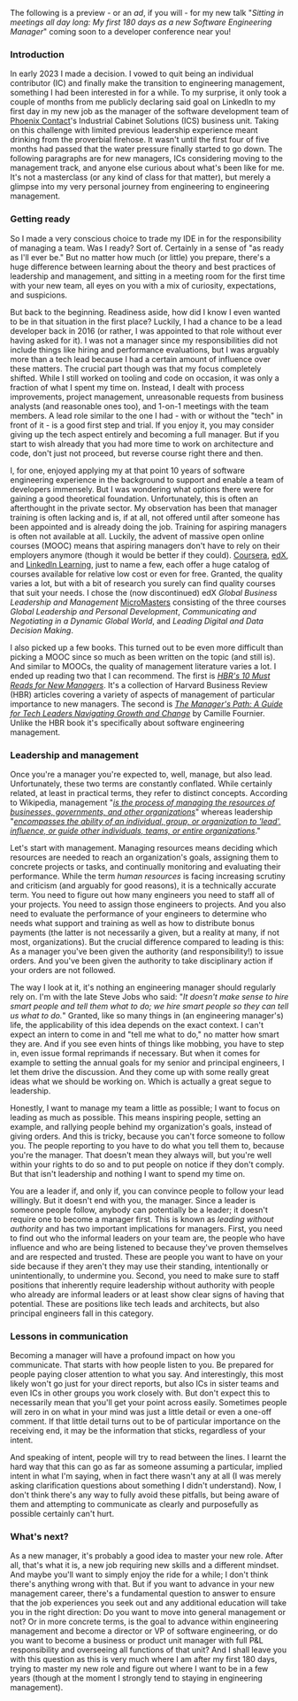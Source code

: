 The following is a preview - or an _ad_, if you will - for my new talk "_Sitting in meetings all day long: My first 180 days as a new Software Engineering Manager_" coming soon to a developer conference near you!

### Introduction

In early 2023 I made a decision.
I vowed to quit being an individual contributor (IC) and finally make the transition to engineering management, something I had been interested in for a while.
To my surprise, it only took a couple of months from me publicly declaring said goal on LinkedIn to my first day in my new job as the manager of the software development team of [Phoenix Contact](https://www.phoenixcontact.com/en-pc/)'s Industrial Cabinet Solutions (ICS) business unit.
Taking on this challenge with limited previous leadership experience meant drinking from the proverbial firehose.
It wasn't until the first four of five months had passed that the water pressure finally started to go down.
The following paragraphs are for new managers, ICs considering moving to the management track, and anyone else curious about what's been like for me.
It's not a masterclass (or any kind of class for that matter), but merely a glimpse into my very personal journey from engineering to engineering management.

### Getting ready

So I made a very conscious choice to trade my IDE in for the responsibility of managing a team.
Was I ready?
Sort of.
Certainly in a sense of "as ready as I'll ever be."
But no matter how much (or little) you prepare, there's a huge difference between learning about the theory and best practices of leadership and management, and sitting in a meeting room for the first time with your new team, all eyes on you with a mix of curiosity, expectations, and suspicions.

But back to the beginning.
Readiness aside, how did I know I even wanted to be in that situation in the first place?
Luckily, I had a chance to be a lead developer back in 2016 (or rather, I was appointed to that role without ever having asked for it).
I was not a manager since my responsibilities did not include things like hiring and performance evaluations, but I was arguably more than a tech lead because I had a certain amount of influence over these matters.
The crucial part though was that my focus completely shifted.
While I still worked on tooling and code on occasion, it was only a fraction of what I spent my time on.
Instead, I dealt with process improvements, project management, unreasonable requests from business analysts (and reasonable ones too), and 1-on-1 meetings with the team members.
A lead role similar to the one I had - with or without the "tech" in front of it - is a good first step and trial.
If you enjoy it, you may consider giving up the tech aspect entirely and becoming a full manager.
But if you start to wish already that you had more time to work on architecture and code, don't just not proceed, but reverse course right there and then.

I, for one, enjoyed applying my at that point 10 years of software engineering experience in the background to support and enable a team of developers immensely.
But I was wondering what options there were for gaining a good theoretical foundation.
Unfortunately, this is often an afterthought in the private sector.
My observation has been that manager training is often lacking and is, if at all, not offered until after someone has been appointed and is already doing the job.
Training for aspiring managers is often not available at all.
Luckily, the advent of massive open online courses (MOOC) means that aspiring managers don't have to rely on their employers anymore (though it would be better if they could).
[Coursera](https://www.coursera.org), [edX](https://www.edx.org), and [LinkedIn Learning](https://learning.linkedin.com), just to name a few, each offer a huge catalog of courses available for relative low cost or even for free.
Granted, the quality varies a lot, but with a bit of research you surely can find quality courses that suit your needs.
I chose the (now discontinued) edX _Global Business Leadership and Management_ [MicroMasters](https://www.edx.org/masters/micromasters) consisting of the three courses _Global Leadership and Personal Development_, _Communicating and Negotiating in a Dynamic Global World_, and _Leading Digital and Data Decision Making_.

I also picked up a few books.
This turned out to be even more difficult than picking a MOOC since so much as been written on the topic (and still is).
And similar to MOOCs, the quality of management literature varies a lot.
I ended up reading two that I can recommend.
The first is [_HBR's 10 Must Reads for New Managers_](https://store.hbr.org/product/hbr-s-10-must-reads-for-new-managers-with-bonus-article-how-managers-become-leaders-by-michael-d-watkins/10134).
It's a collection of Harvard Business Review (HBR) articles covering a variety of aspects of management of particular importance to new managers.
The second is [_The Manager's Path: A Guide for Tech Leaders Navigating Growth and Change_](https://www.oreilly.com/library/view/the-managers-path/9781491973882/) by Camille Fournier.
Unlike the HBR book it's specifically about software engineering management.

### Leadership and management

Once you're a manager you're expected to, well, manage, but also lead.
Unfortunately, these two terms are constantly conflated.
While certainly related, at least in practical terms, they refer to distinct concepts.
According to Wikipedia, management "[_is the process of managing the resources of businesses, governments, and other organizations_](https://en.wikipedia.org/wiki/Management)" whereas leadership "[_encompasses the ability of an individual, group, or organization to 'lead', influence, or guide other individuals, teams, or entire organizations_](https://en.wikipedia.org/wiki/Leadership)."

Let's start with management.
Managing resources means deciding which resources are needed to reach an organization's goals, assigning them to concrete projects or tasks, and continually monitoring and evaluating their performance.
While the term _human resources_ is facing increasing scrutiny and criticism (and arguably for good reasons), it is a technically accurate term.
You need to figure out how many engineers you need to staff all of your projects.
You need to assign those engineers to projects.
And you also need to evaluate the performance of your engineers to determine who needs what support and training as well as how to distribute bonus payments (the latter is not necessarily a given, but a reality at many, if not most, organizations).
But the crucial difference compared to leading is this: As a manager you've been given the authority (and responsibility!) to issue orders.
And you've been given the authority to take disciplinary action if your orders are not followed.

The way I look at it, it's nothing an engineering manager should regularly rely on.
I'm with the late Steve Jobs who said: "_It doesn't make sense to hire smart people and tell them what to do; we hire smart people so they can tell us what to do._"
Granted, like so many things in (an engineering manager's) life, the applicability of this idea depends on the exact context.
I can't expect an intern to come in and "tell me what to do," no matter how smart they are.
And if you see even hints of things like mobbing, you have to step in, even issue formal reprimands if necessary.
But when it comes for example to setting the annual goals for my senior and principal engineers, I let them drive the discussion.
And they come up with some really great ideas what we should be working on.
Which is actually a great segue to leadership.

Honestly, I want to manage my team a little as possible; I want to focus on leading as much as possible.
This means inspiring people, setting an example, and rallying people behind my organization's goals, instead of giving orders.
And this is tricky, because you can't force someone to follow you.
The people reporting to you have to do what you tell them to, because you're the manager.
That doesn't mean they always will, but you're well within your rights to do so and to put people on notice if they don't comply.
But that isn't leadership and nothing I want to spend my time on.

You are a leader if, and only if, you can convince people to follow your lead willingly.
But it doesn't end with you, the manager.
Since a leader is someone people follow, anybody can potentially be a leader; it doesn't require one to become a manager first.
This is known as _leading without authority_ and has two important implications for managers.
First, you need to find out who the informal leaders on your team are, the people who have influence and who are being listened to because they've proven themselves and are respected and trusted.
These are people you want to have on your side because if they aren't they may use their standing, intentionally or unintentionally, to undermine you.
Second, you need to make sure to staff positions that inherently require leadership without authority with people who already are informal leaders or at least show clear signs of having that potential.
These are positions like tech leads and architects, but also principal engineers fall in this category.

### Lessons in communication

Becoming a manager will have a profound impact on how you communicate.
That starts with how people listen to you.
Be prepared for people paying closer attention to what you say.
And interestingly, this most likely won't go just for your direct reports, but also ICs in sister teams and even ICs in other groups you work closely with.
But don't expect this to necessarily mean that you'll get your point across easily.
Sometimes people will zero in on what in your mind was just a little detail or even a one-off comment.
If that little detail turns out to be of particular importance on the receiving end, it may be the information that sticks, regardless of your intent.

And speaking of intent, people will try to read between the lines.
I learnt the hard way that this can go as far as someone assuming a particular, implied intent in what I'm saying, when in fact there wasn't any at all (I was merely asking clarification questions about something I didn't understand).
Now, I don't think there's any way to fully avoid these pitfalls, but being aware of them and attempting to communicate as clearly and purposefully as possible certainly can't hurt.

### What's next?

As a new manager, it's probably a good idea to master your new role.
After all, that's what it is, a new job requiring new skills and a different mindset.
And maybe you'll want to simply enjoy the ride for a while; I don't think there's anything wrong with that.
But if you want to advance in your new management career, there's a fundamental question to answer to ensure that the job experiences you seek out and any additional education will take you in the right direction:
Do you want to move into general management or not?
Or in more concrete terms, is the goal to advance within engineering management and become a director or VP of software engineering, or do you want to become a business or product unit manager with full P&L responsibility and overseeing all functions of that unit?
And I shall leave you with this question as this is very much where I am after my first 180 days, trying to master my new role and figure out where I want to be in a few years (though at the moment I strongly tend to staying in engineering management).